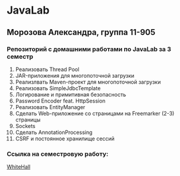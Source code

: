 # JavaLab
## Морозова Александра, группа 11-905 
### Репозиторий с домашними работами по JavaLab за 3 семестр
1. Реализовать Thread Pool
2. JAR-приложения для многопоточной загрузки
3. Реализлвать Maven-проект для многопоточной загрузки
4. Реализовать SimpleJdbcTemplate
5. Логирование и примитивная безопасность
6. Password Encoder feat. HttpSession
7. Реализовать EntityManager
8. Сделать Web-приложение со страницами на Freemarker (2-3) страницы
9. Sockets
10. Сделать AnnotationProcessing
11. CSRF и постоянное хранилище сессий
### Ссылка на семестровую работу:
[WhiteHall](#https://github.com/realsanya/WhiteHall)
